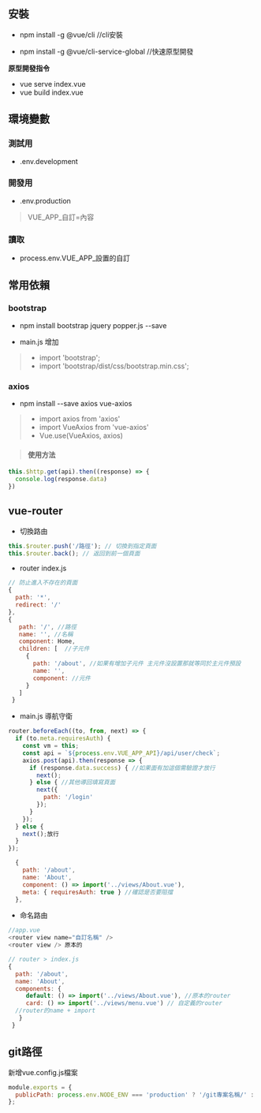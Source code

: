 
安裝
---
- npm install -g @vue/cli  //cli安裝

- npm install -g @vue/cli-service-global  //快速原型開發

**原型開發指令**
- vue serve index.vue
- vue build index.vue

環境變數
---
### 測試用  
- .env.development  
### 開發用
- .env.production  
> VUE_APP_自訂=內容
### 讀取
- process.env.VUE_APP_設置的自訂

常用依賴
---
### bootstrap
- npm install bootstrap jquery popper.js --save 

- main.js 增加 
> - import 'bootstrap';
> - import 'bootstrap/dist/css/bootstrap.min.css';


### axios

- npm install --save axios vue-axios

> - import axios from 'axios'
> - import VueAxios from 'vue-axios'
> - Vue.use(VueAxios, axios)

> #### 使用方法
```js
this.$http.get(api).then((response) => {
  console.log(response.data)
})
```


vue-router
---

- 切換路由
```js
this.$router.push('/路徑'); // 切換到指定頁面
this.$router.back(); // 返回到前一個頁面
```



- router index.js
```js
// 防止進入不存在的頁面
{
  path: '*',
  redirect: '/'
},
{
   path: '/', //路徑
   name: '', //名稱
   component: Home,
   children: [  //子元件
     {
       path: '/about', //如果有增加子元件 主元件沒設置那就等同於主元件預設 
       name: '', 
       component: //元件
     }
   ]
 }

```

- main.js 導航守衛
```js
router.beforeEach((to, from, next) => {
  if (to.meta.requiresAuth) {
    const vm = this;
    const api = `${process.env.VUE_APP_API}/api/user/check`;
    axios.post(api).then(response => {
      if (response.data.success) { //如果面有加這個需驗證才放行
        next();
      } else { //其他導回填寫頁面
        next({
          path: '/login' 
        });
      }
    });
  } else {
    next();放行
  }
});

  {
    path: '/about',
    name: 'About',
    component: () => import('../views/About.vue'),
    meta: { requiresAuth: true } //確認是否要阻擋
  },
  ```
- 命名路由 
```js
//app.vue
<router view name="自訂名稱" />
<router view /> 原本的

// router > index.js
{
  path: '/about',
  name: 'About',
  components: {
     default: () => import('../views/About.vue'), //原本的router
     card: () => import('../views/menu.vue') // 自定義的router
  //router的name + import     
   }
 }
```
git路徑
---
新增vue.config.js檔案
```js
module.exports = {
  publicPath: process.env.NODE_ENV === 'production' ? '/git專案名稱/' : '/'
};
```
